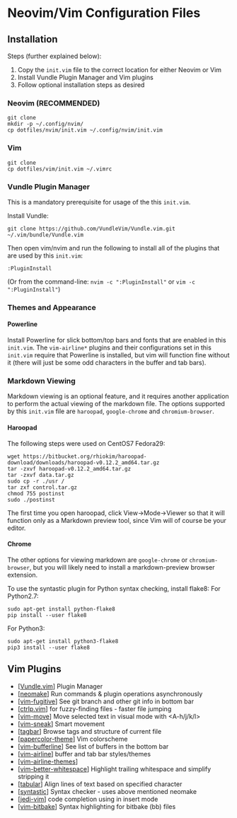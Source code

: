# Neovim/Vim Configuration Files
## Installation
Steps (further explained below):
1. Copy the `init.vim` file to the correct location for either Neovim or Vim
2. Install Vundle Plugin Manager and Vim plugins
3. Follow optional installation steps as desired

### Neovim (RECOMMENDED)
```
git clone
mkdir -p ~/.config/nvim/
cp dotfiles/nvim/init.vim ~/.config/nvim/init.vim
```
### Vim
```
git clone
cp dotfiles/vim/init.vim ~/.vimrc
```

### Vundle Plugin Manager
This is a mandatory prerequisite for usage of the this `init.vim`.

Install Vundle:
```
git clone https://github.com/VundleVim/Vundle.vim.git ~/.vim/bundle/Vundle.vim
```
Then open vim/nvim and run the following to install all of the plugins that
are used by this `init.vim`:
```
:PluginInstall
```
(Or from the command-line: `nvim -c ":PluginInstall"` or `vim -c ":PluginInstall"`)

### Themes and Appearance
#### Powerline
Install Powerline for slick bottom/top bars and fonts that are enabled in this `init.vim`.
The `vim-airline*` plugins and their configurations set in this `init.vim` require that
Powerline is installed, but vim will function fine without it (there will just be some
odd characters in the buffer and tab bars).

### Markdown Viewing
Markdown viewing is an optional feature, and it requires another application to perform
the actual viewing of the markdown file. The options supported by this `init.vim` file are
`haroopad`, `google-chrome` and `chromium-browser`.

#### Haroopad
The following steps were used on CentOS7 Fedora29:
```
wget https://bitbucket.org/rhiokim/haroopad-download/downloads/haroopad-v0.12.2_amd64.tar.gz
tar -zxvf haroopad-v0.12.2_amd64.tar.gz
tar -zxvf data.tar.gz
sudo cp -r ./usr /
tar zxf control.tar.gz
chmod 755 postinst
sudo ./postinst
```
The first time you open haroopad, click View->Mode->Viewer so that it will function only as a
Markdown preview tool, since Vim will of course be your editor.

#### Chrome
The other options for viewing markdown are `google-chrome` or `chromium-browser`, but you will
likely need to install a markdown-preview browser extension.

To use the syntastic plugin for Python syntax checking, install flake8:
  For Python2.7:
  ```
  sudo apt-get install python-flake8
  pip install --user flake8
  ```
  
  For Python3:
  ```
  sudo apt-get install python3-flake8
  pip3 install --user flake8
  ```
## Vim Plugins
* [[Vundle.vim](https://github.com/VundleVim/Vundle.vim)]                      Plugin Manager
* [[neomake](https://github.com/neomake/neomake)]                              Run commands & plugin operations asynchronously
* [[vim-fugitive](https://github.com/tpope/vim-fugitive)]                      See git branch and other git info in bottom bar
* [[ctrlp.vim](https://github.com/kien/ctrlp.vim)]                             <C-p> for fuzzy-finding files - faster file jumping
* [[vim-move](https://github.com/matze/vim-move)]                              Move selected text in visual mode with <A-h/j/k/l>
* [[vim-sneak](https://github.com/justinmk/vim-sneak)]                         Smart movement
* [[tagbar](https://github.com/majutsushi/tagbar)]                             Browse tags and structure of current file
* [[papercolor-theme](https://github.com/NLKNguyen/papercolor-theme)]          Vim colorscheme
* [[vim-bufferline](https://github.com/bling/vim-bufferline)]                  See list of buffers in the bottom bar
* [[vim-airline](https://github.com/vim-airline/vim-airline)]                  buffer and tab bar styles/themes
* [[vim-airline-themes](https://github.com/vim-airline/vim-airline-themes)]
* [[vim-better-whitespace](https://github.com/ntpeters/vim-better-whitespace)] Highlight trailing whitespace and simplify stripping it
* [[tabular](https://github.com/godlygeek/tabular)]                            Align lines of text based on specified character
* [[syntastic](https://github.com/scrooloose/syntastic)]                       Syntax checker - uses above mentioned neomake
* [[jedi-vim](https://github.com/davidhalter/jedi-vim)]                        code completion using <C-p> in insert mode
* [[vim-bitbake](https://github.com/kergoth/vim-bitbake)]                      Syntax highlighting for bitbake (bb) files
